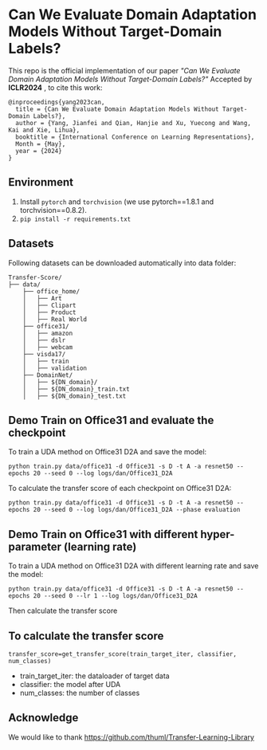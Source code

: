 Can We Evaluate Domain Adaptation Models Without Target-Domain Labels?  
============================================================================
This repo is the official implementation of our paper
*"Can We Evaluate Domain Adaptation Models Without Target-Domain Labels?"*
Accepted by **ICLR2024** , to cite this work:
```
@inproceedings{yang2023can,
  title = {Can We Evaluate Domain Adaptation Models Without Target-Domain Labels?},
  author = {Yang, Jianfei and Qian, Hanjie and Xu, Yuecong and Wang, Kai and Xie, Lihua},
  booktitle = {International Conference on Learning Representations},
  Month = {May},
  year = {2024}
}
```
## Environment
1. Install `pytorch` and `torchvision` (we use pytorch==1.8.1 and torchvision==0.8.2).
2. `pip install -r requirements.txt`

## Datasets

Following datasets can be downloaded automatically into data folder:
```
Transfer-Score/
├── data/
    ├── office_home/
    │   ├── Art
    │   ├── Clipart
    │   ├── Product
    │   ├── Real World
    ├── office31/
    │   ├── amazon
    │   ├── dslr
    │   ├── webcam
    ├── visda17/
    │   ├── train
    │   ├── validation 
    ├── DomainNet/
    │   ├── ${DN_domain}/
    │   ├── ${DN_domain}_train.txt
    │   ├── ${DN_domain}_test.txt
```
## Demo Train on Office31 and evaluate the checkpoint

To train a UDA method on Office31 D2A and save the model:
```
python train.py data/office31 -d Office31 -s D -t A -a resnet50 --epochs 20 --seed 0 --log logs/dan/Office31_D2A
```
To calculate the transfer score of each checkpoint on Office31 D2A:
```
python train.py data/office31 -d Office31 -s D -t A -a resnet50 --epochs 20 --seed 0 --log logs/dan/Office31_D2A --phase evaluation
```
## Demo Train on Office31 with different hyper-parameter (learning rate)
To train a UDA method on Office31 D2A with different learning rate and save the model:
```
python train.py data/office31 -d Office31 -s D -t A -a resnet50 --epochs 20 --seed 0 --lr 1 --log logs/dan/Office31_D2A
```
Then calculate the transfer score

## To calculate the transfer score
```
transfer_score=get_transfer_score(train_target_iter, classifier, num_classes)
```
- train_target_iter: the dataloader of target data  
- classifier: the model after UDA  
- num_classes: the number of classes
  
## Acknowledge
We would like to thank https://github.com/thuml/Transfer-Learning-Library
